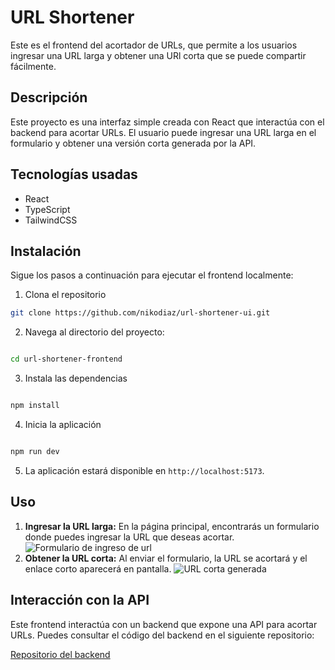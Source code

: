 # URL Shortener

Este es el frontend del acortador de URLs, que permite a los usuarios ingresar
una URL larga y obtener una URl corta que se puede compartir fácilmente.

## Descripción

Este proyecto es una interfaz simple creada con React que interactúa con el backend
para acortar URLs. El usuario puede ingresar una URL larga en el formulario y obtener
una versión corta generada por la API.

## Tecnologías usadas

- React
- TypeScript
- TailwindCSS

## Instalación

Sigue los pasos a continuación para ejecutar el frontend localmente:

1. Clona el repositorio

```bash
git clone https://github.com/nikodiaz/url-shortener-ui.git
```

2. Navega al directorio del proyecto:

```bash

cd url-shortener-frontend
```

3. Instala las dependencias

```bash

npm install
```

4. Inicia la aplicación

```bash

npm run dev
```

5. La aplicación estará disponible en `http://localhost:5173`.

## Uso

1. **Ingresar la URL larga:** En la página principal, encontrarás un formulario
   donde puedes ingresar la URL que deseas acortar.
   ![Formulario de ingreso de url](https://github.com/user-attachments/assets/fd9510a6-2ab4-480b-8a33-23ce04862e3c)
2. **Obtener la URL corta:** Al enviar el formulario, la URL se acortará y el enlace
   corto aparecerá en pantalla.
   ![URL corta generada](https://github.com/user-attachments/assets/052869c2-30ba-4be8-8fd0-7974a7fed162)

## Interacción con la API

Este frontend interactúa con un backend que expone una API para acortar URLs.
Puedes consultar el código del backend en el siguiente repositorio:

[Repositorio del backend](https://github.com/nikodiaz/url-shortener-api)

